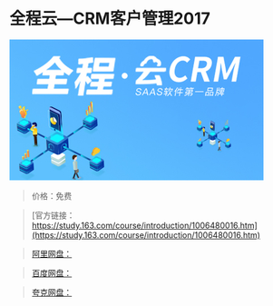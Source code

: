 # 全程云—CRM客户管理2017

![img](../../../assets/study163/free/5891fd86c6234702983a3c0069c13b0b.jpg)

> 价格：免费

> [官方链接：https://study.163.com/course/introduction/1006480016.htm](https://study.163.com/course/introduction/1006480016.htm)

> [阿里网盘：]()

> [百度网盘：]()

> [夸克网盘：]()
